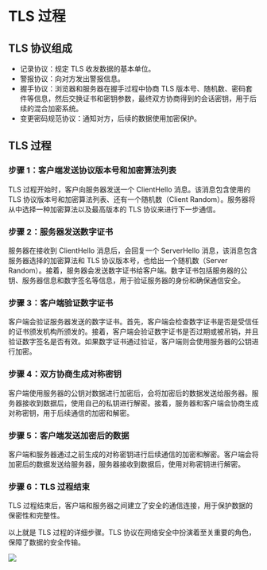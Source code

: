 # TLS 过程

## TLS 协议组成

- 记录协议：规定 TLS 收发数据的基本单位。
- 警报协议：向对方发出警报信息。
- 握手协议：浏览器和服务器在握手过程中协商 TLS 版本号、随机数、密码套件等信息，然后交换证书和密钥参数，最终双方协商得到的会话密钥，用于后续的混合加密系统。
- 变更密码规范协议：通知对方，后续的数据使用加密保护。

## TLS 过程

### 步骤 1：客户端发送协议版本号和加密算法列表

TLS 过程开始时，客户向服务器发送一个 ClientHello 消息。该消息包含使用的 TLS 协议版本号和加密算法列表、还有一个随机数（Client Random）。服务器将从中选择一种加密算法以及最高版本的 TLS 协议来进行下一步通信。

### 步骤 2：服务器发送数字证书

服务器在接收到 ClientHello 消息后，会回复一个 ServerHello 消息，该消息包含服务器选择的加密算法和 TLS 协议版本号，也给出一个随机数（Server Random）。接着，服务器会发送数字证书给客户端。数字证书包括服务器的公钥、服务器信息和数字签名等信息，用于验证服务器的身份和确保通信安全。

### 步骤 3：客户端验证数字证书

客户端会验证服务器发送的数字证书。首先，客户端会检查数字证书是否是受信任的证书颁发机构所颁发的。接着，客户端会验证数字证书是否过期或被吊销，并且验证数字签名是否有效。如果数字证书通过验证，客户端则会使用服务器的公钥进行加密。

### 步骤 4：双方协商生成对称密钥

客户端使用服务器的公钥对数据进行加密后，会将加密后的数据发送给服务器。服务器接收到数据后，使用自己的私钥进行解密。接着，服务器和客户端会协商生成对称密钥，用于后续通信的加密和解密。

### 步骤 5：客户端发送加密后的数据

客户端和服务器通过之前生成的对称密钥进行后续通信的加密和解密。客户端会将加密后的数据发送给服务器，服务器接收到数据后，使用对称密钥进行解密。

### 步骤 6：TLS 过程结束

TLS 过程结束后，客户端和服务器之间建立了安全的通信连接，用于保护数据的保密性和完整性。

以上就是 TLS 过程的详细步骤。TLS 协议在网络安全中扮演着至关重要的角色，保障了数据的安全传输。

![](https://assets-1256443293.cos.ap-beijing.myqcloud.com/article/202401031008931.png)